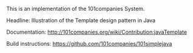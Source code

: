 This is an implementation of the 101companies System.

Headline: Illustration of the Template design pattern in Java

Documentation: http://101companies.org/wiki/Contribution:javaTemplate

Build instructions: https://github.com/101companies/101simplejava